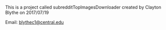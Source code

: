 

This is a project called subredditTopImagesDownloader created by Clayton Blythe on 2017/07/19 

Email: blythec1@central.edu

